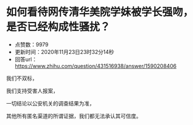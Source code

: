 # 如何看待网传清华美院学妹被学长强吻，是否已经构成性骚扰？
- 点赞数：9979
- 更新时间：2020年11月23日23时32分14秒
- 回答url：https://www.zhihu.com/question/431516938/answer/1590208406
<body>
 <p data-pid="QOEAsYXz">我们不双标，</p>
 <p data-pid="t1bDDK-c">我们支持受害人报案，</p>
 <p data-pid="YPt74tZR">一切结论以公安机关的调查结果为准，</p>
 <p data-pid="vR4GXdIa">其他所有匿名渠道的所谓证据，我们都无法承认其可信度。</p>
</body>